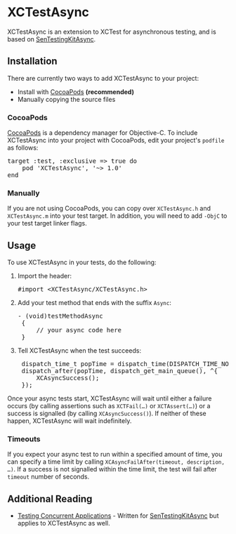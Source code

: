 # XCTestAsync

XCTestAsync is an extension to XCTest for asynchronous testing, and is based on [SenTestingKitAsync](https://github.com/nxtbgthng/SenTestingKitAsync).

## Installation

There are currently two ways to add XCTestAsync to your project:
* Install with [CocoaPods](http://cocoapods.org) __(recommended)__
* Manually copying the source files

### CocoaPods

[CocoaPods](http://cocoapods.org) is a dependency manager for Objective-C. To include XCTestAsync into your project with CocoaPods, edit your project's `podfile` as follows:
<pre>
target :test, :exclusive => true do
    pod 'XCTestAsync', '~> 1.0'
end</pre>

### Manually

If you are not using CocoaPods, you can copy over `XCTestAsync.h` and `XCTestAsync.m` into your test target. In addition, you will need to add `-ObjC` to your test target linker flags.

## Usage 

To use XCTestAsync in your tests, do the following:

1. Import the header:
    <pre>#import &lt;XCTestAsync/XCTestAsync.h&gt;</pre>

2. Add your test method that ends with the suffix `Async`:
    <pre>- (void)testMethodAsync
    {
        // your async code here
    }</pre>

3. Tell XCTestAsync when the test succeeds:
    <pre>
    dispatch_time_t popTime = dispatch_time(DISPATCH_TIME_NOW, 2 * NSEC_PER_SEC);
    dispatch_after(popTime, dispatch_get_main_queue(), ^{
        XCAsyncSuccess();
    });</pre>

Once your async tests start, XCTestAsync will wait until either a failure occurs (by calling assertions such as `XCTFail(…)` or `XCTAssert(…)`) or a success is signalled (by calling `XCAsyncSuccess()`). If neither of these happen, XCTestAsync will wait indefinitely.

### Timeouts

If you expect your async test to run within a specified amount of time, you can specify a time limit by calling `XCAsyncFailAfter(timeout, description, …)`. If a success is not signalled within the time limit, the test will fail after `timeout` number of seconds.

## Additional Reading

* [Testing Concurrent Applications](http://www.objc.io/issue-2/async-testing.html) - Written for [SenTestingKitAsync](https://github.com/nxtbgthng/SenTestingKitAsync) but applies to XCTestAsync as well.
